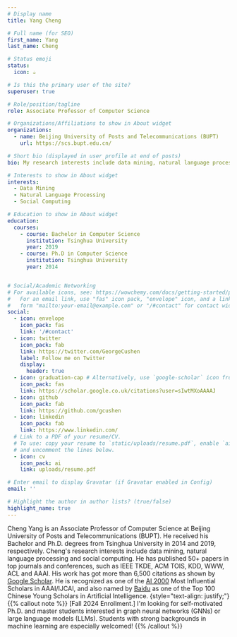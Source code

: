 ```yaml
---
# Display name
title: Yang Cheng

# Full name (for SEO)
first_name: Yang
last_name: Cheng

# Status emoji
status:
  icon: ☕️

# Is this the primary user of the site?
superuser: true

# Role/position/tagline
role: Associate Professor of Computer Science

# Organizations/Affiliations to show in About widget
organizations:
  - name: Beijing University of Posts and Telecommunications (BUPT)
    url: https://scs.bupt.edu.cn/

# Short bio (displayed in user profile at end of posts)
bio: My research interests include data mining, natural language processing and social computing.

# Interests to show in About widget
interests:
  - Data Mining
  - Natural Language Processing
  - Social Computing

# Education to show in About widget
education:
  courses:
    - course: Bachelor in Computer Science
      institution: Tsinghua University
      year: 2019
    - course: Ph.D in Computer Science
      institution: Tsinghua University
      year: 2014


# Social/Academic Networking
# For available icons, see: https://wowchemy.com/docs/getting-started/page-builder/#icons
#   For an email link, use "fas" icon pack, "envelope" icon, and a link in the
#   form "mailto:your-email@example.com" or "/#contact" for contact widget.
social:
  - icon: envelope
    icon_pack: fas
    link: '/#contact'
  - icon: twitter
    icon_pack: fab
    link: https://twitter.com/GeorgeCushen
    label: Follow me on Twitter
    display:
      header: true
  - icon: graduation-cap # Alternatively, use `google-scholar` icon from `ai` icon pack
    icon_pack: fas
    link: https://scholar.google.co.uk/citations?user=sIwtMXoAAAAJ
  - icon: github
    icon_pack: fab
    link: https://github.com/gcushen
  - icon: linkedin
    icon_pack: fab
    link: https://www.linkedin.com/
  # Link to a PDF of your resume/CV.
  # To use: copy your resume to `static/uploads/resume.pdf`, enable `ai` icons in `params.yaml`,
  # and uncomment the lines below.
  - icon: cv
    icon_pack: ai
    link: uploads/resume.pdf

# Enter email to display Gravatar (if Gravatar enabled in Config)
email: ''

# Highlight the author in author lists? (true/false)
highlight_name: true
---
```

Cheng Yang is an Associate Professor of Computer Science at Beijing University of Posts and Telecommunications (BUPT). He received his Bachelor and Ph.D. degrees from Tsinghua University in 2014 and 2019, respectively. Cheng's research interests include data mining, natural language processing and social computing. He has published 50+ papers in top journals and conferences, such as IEEE TKDE, ACM TOIS, KDD, WWW, ACL and AAAI. His work has got more than 6,500 citations as shown by <a href="http://scholar.google.com/citations?user=OlLjVUcAAAAJ&hl=en">Google Scholar</a>. He is recognized as one of the <a href="https://www.aminer.cn/ai2000/search_rank?id=560f058045cedb33976e714c&searchValue=Cheng%20Yang&yearLeft=2014&yearRight=2023">AI 2000</a> Most Influential Scholars in AAAI/IJCAI, and also named by <a href="https://xueshu.baidu.com/usercenter/index/aischolar2022">Baidu</a> as one of the Top 100 Chinese Young Scholars in Artificial Intelligence.
{style="text-align: justify;"}
{{% callout note %}}
[Fall 2024 Enrollment.] I'm looking for self-motivated Ph.D. and master students interested in graph neural networks (GNNs) or large language models (LLMs). Students with strong backgrounds in machine learning are especially welcomed!
{{% /callout %}}
